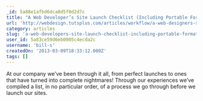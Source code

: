 ```yaml
---
_id: 5a88e1afbd6dca0d5f0d2d7c
title: "A Web Developer’s Site Launch Checklist (Including Portable Formats)"
url: 'http://webdesign.tutsplus.com/articles/workflow/a-web-designers-site-launch-checklist-including-portable-formats/'
category: articles
slug: 'a-web-developers-site-launch-checklist-including-portable-formats'
user_id: 5a83ce59d6eb0005c4ecda2c
username: 'bill-s'
createdOn: '2013-03-09T18:33:12.000Z'
tags: []
---
```


At our company we’ve been through it all, from perfect launches to ones that have turned into complete nightmares! Through our experiences we’ve compiled a list, in no particular order, of a process we go through before we launch our sites.
